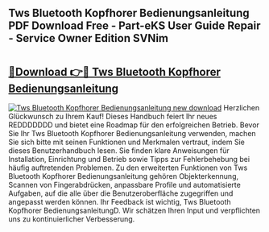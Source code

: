 ## Tws Bluetooth Kopfhorer Bedienungsanleitung PDF Download Free - Part-eKS User Guide Repair - Service Owner Edition SVNim

# <h2><a href="http://df5t00w.blite.top/?on=Tws+Bluetooth+Kopfhorer+Bedienungsanleitung">🔗Download 👉🔴 Tws Bluetooth Kopfhorer Bedienungsanleitung</a></h2>

[![Tws Bluetooth Kopfhorer Bedienungsanleitung new download](https://i.imgur.com/lujVjoI.png)](http://df5t00w.blite.top/?on=Tws+Bluetooth+Kopfhorer+Bedienungsanleitung)
Herzlichen Glückwunsch zu Ihrem Kauf! Dieses Handbuch feiert Ihr neues REDDDDDDD und bietet eine Roadmap für den erfolgreichen Betrieb. Bevor Sie Ihr Tws Bluetooth Kopfhorer Bedienungsanleitung verwenden, machen Sie sich bitte mit seinen Funktionen und Merkmalen vertraut, indem Sie dieses Benutzerhandbuch lesen. Sie finden klare Anweisungen für Installation, Einrichtung und Betrieb sowie Tipps zur Fehlerbehebung bei häufig auftretenden Problemen. Zu den erweiterten Funktionen von Tws Bluetooth Kopfhorer Bedienungsanleitung gehören Objekterkennung, Scannen von Fingerabdrücken, anpassbare Profile und automatisierte Aufgaben, auf die alle über die Benutzeroberfläche zugegriffen und angepasst werden können. Ihr Feedback ist wichtig, Tws Bluetooth Kopfhorer BedienungsanleitungD. Wir schätzen Ihren Input und verpflichten uns zu kontinuierlicher Verbesserung.
